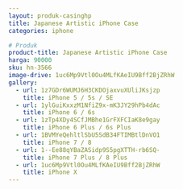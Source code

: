 ```yaml
---
layout: produk-casinghp
title: Japanese Artistic iPhone Case
categories: iphone

# Produk
product-title: Japanese Artistic iPhone Case
harga: 90000
sku: hn-3566
image-drive: 1uc6Mp9Vtl0Ou4MLfKAeIU9Bff2BjZRhW
gallery:
  - url: 1z7GDr6WUMJ6H3CKDOjaxvuXUliJKsjzp
    title: iPhone 5 / 5s / SE
  - url: 1ylGuiKxxzM1NfiZ9x-mK3JY29hPb4dAc
    title: iPhone 6 / 6s
  - url: 1zTp4XDy4SCfJMBhe1GrFXFCIaK8e9gay
    title: iPhone 6 Plus / 6s Plus
  - url: 1BVMYeQehltlSbU5SdB34FTIMBtlDnVO1
    title: iPhone 7 / 8
  - url: 1--Ee88qYBaZASidp9S5pgXTTH-rb6SQ-
    title: iPhone 7 Plus / 8 Plus
  - url: 1uc6Mp9Vtl0Ou4MLfKAeIU9Bff2BjZRhW
    title: iPhone X
---
```

